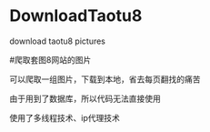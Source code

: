 # DownloadTaotu8
download taotu8 pictures

#爬取套图8网站的图片

可以爬取一组图片，下载到本地，省去每页翻找的痛苦

由于用到了数据库，所以代码无法直接使用

使用了多线程技术、ip代理技术


